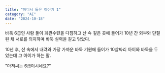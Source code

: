 ```yaml
---
title: "어디서 들은 이야기 1"
category: "AI"
date: "2024-10-18"
---
```


바둑 6급인 사람 둘이 폐관수련을 다짐하고 산 속 깊은 곳에 들어가 10년 간 외부와 단절된 채 서로를 의지하며 바둑 실력을 갈고 닦았다.

10년 후, 산 속에서 내려와 가장 가까운 바둑 기원에 들어가 10살짜리 아이와 바둑을 두었는데 그 아이가 하는 말.

"아저씨는 6급이시네요?"
